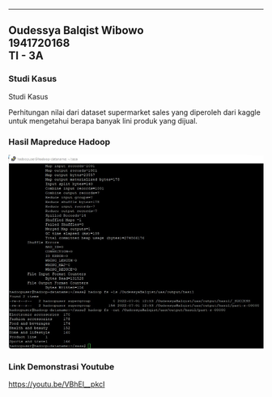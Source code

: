 --------------------------
Oudessya Balqist Wibowo <br>
1941720168 <br>
TI - 3A  <br>
--------------------------
### Studi Kasus
Studi Kasus

Perhitungan nilai dari dataset supermarket sales yang diperoleh dari kaggle untuk mengetahui berapa banyak lini produk yang dijual. 

### Hasil Mapreduce Hadoop
![](screenshot/screenshot.jpeg)

### Link Demonstrasi Youtube
https://youtu.be/VBhEl__pkcI

